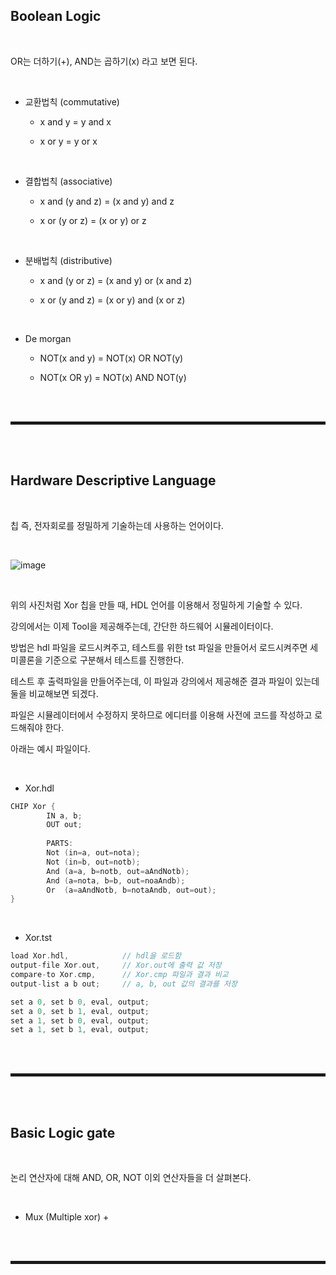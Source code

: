 ## Boolean Logic

<br>

OR는 더하기(+), AND는 곱하기(x) 라고 보면 된다.

<br>

+ 교환법칙 (commutative)
  + x and y = y and x
  
  + x or y = y or x

<br>

+ 결합법칙 (associative)
  + x and (y and z) = (x and y) and z

  + x or (y or z) = (x or y) or z

<br>

+ 분배법칙 (distributive)
  + x and (y or z) = (x and y) or (x and z)

  + x or (y and z) = (x or y) and (x or z)

<br>

+ De morgan
  + NOT(x and y) = NOT(x) OR NOT(y)
  
  + NOT(x OR y) = NOT(x) AND NOT(y) 

<br><br>
<hr style="border: 2px solid;">
<br><br>

## Hardware Descriptive Language

<br>

칩 즉, 전자회로를 정밀하게 기술하는데 사용하는 언어이다.

<br>

![image](https://user-images.githubusercontent.com/52172169/207237615-84f389e2-9053-4cad-9fd7-560a9a1b8e83.png)

<br>

위의 사진처럼 Xor 칩을 만들 때, HDL 언어를 이용해서 정밀하게 기술할 수 있다.

강의에서는 이제 Tool을 제공해주는데, 간단한 하드웨어 시뮬레이터이다.

방법은 hdl 파일을 로드시켜주고, 테스트를 위한 tst 파일을 만들어서 로드시켜주면 세미콜론을 기준으로 구분해서 테스트를 진행한다.

테스트 후 출력파일을 만들어주는데, 이 파일과 강의에서 제공해준 결과 파일이 있는데 둘을 비교해보면 되겠다.

파일은 시뮬레이터에서 수정하지 못하므로 에디터를 이용해 사전에 코드를 작성하고 로드해줘야 한다.

아래는 예시 파일이다.

<br>

+ Xor.hdl

```c
CHIP Xor {
		IN a, b;
		OUT out;
	
		PARTS:
		Not (in=a, out=nota);
		Not (in=b, out=notb);
		And (a=a, b=notb, out=aAndNotb);
		And (a=nota, b=b, out=noaAndb);
		Or  (a=aAndNotb, b=notaAndb, out=out);
}
```

<br>

+ Xor.tst

```c
load Xor.hdl,            // hdl을 로드함
output-file Xor.out,     // Xor.out에 출력 값 저장
compare-to Xor.cmp,      // Xor.cmp 파일과 결과 비교
output-list a b out;     // a, b, out 값의 결과를 저장

set a 0, set b 0, eval, output;
set a 0, set b 1, eval, output;
set a 1, set b 0, eval, output;
set a 1, set b 1, eval, output;
```

<br><br>
<hr style="border: 2px solid;">
<br><br>

## Basic Logic gate

<br>

논리 연산자에 대해 AND, OR, NOT 이외 연산자들을 더 살펴본다. 

<br>

+ Mux (Multiple xor)
  + 

<br><br>
<hr style="border: 2px solid;">
<br><br>
